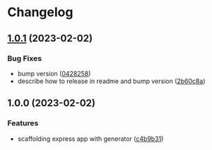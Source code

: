 # Changelog

## [1.0.1](https://github.com/0xdbe-example/express-release-please/compare/v1.0.0...v1.0.1) (2023-02-02)


### Bug Fixes

* bump version ([0428258](https://github.com/0xdbe-example/express-release-please/commit/04282588e3ab08bb3ac694fa4343bf7c5f048555))
* describe how to release in readme and bump version ([2b60c8a](https://github.com/0xdbe-example/express-release-please/commit/2b60c8a4aaf64a6dcb98a7e18c87b0558c27d5e2))

## 1.0.0 (2023-02-02)


### Features

* scaffolding express app with generator ([c4b9b31](https://github.com/0xdbe-example/express-release-please/commit/c4b9b31666ca5639dea540643bdb8c81b4ca713a))
